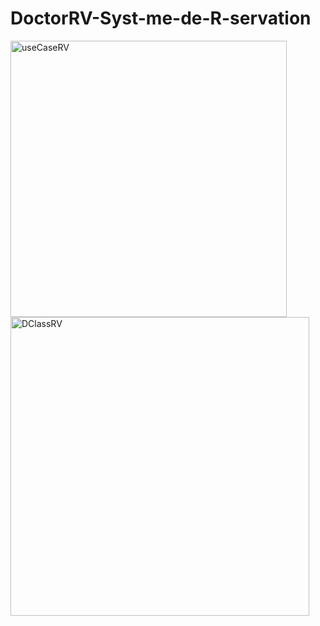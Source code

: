 # DoctorRV-Syst-me-de-R-servation
<img width="442" alt="useCaseRV" src="https://github.com/user-attachments/assets/8641e72f-9286-4a39-8531-9b87056eec89" />
<img width="478" alt="DClassRV" src="https://github.com/user-attachments/assets/32f84c1c-defa-4108-b832-4cde05d5686b" />

